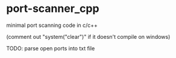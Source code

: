 # port-scanner_cpp
minimal port scanning code in c/c++

(comment out "system("clear")" if it doesn't compile on windows)

TODO:
  parse open ports into txt file
